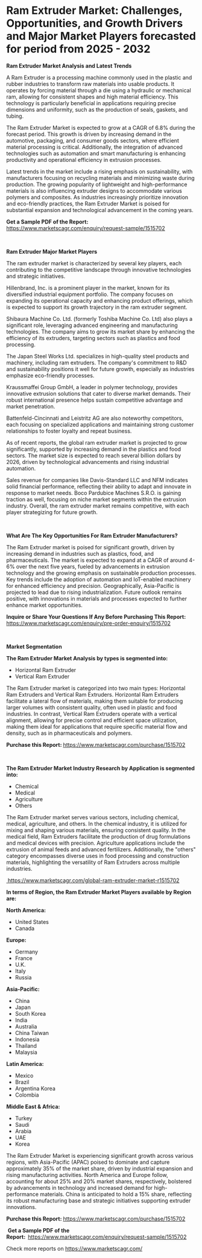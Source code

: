 <p><h1>Ram Extruder Market: Challenges, Opportunities, and Growth Drivers and Major Market Players forecasted for period from 2025 - 2032</h1></p><p><strong>Ram Extruder Market Analysis and Latest Trends</strong></p>
<p><p>A Ram Extruder is a processing machine commonly used in the plastic and rubber industries to transform raw materials into usable products. It operates by forcing material through a die using a hydraulic or mechanical ram, allowing for consistent shapes and high material efficiency. This technology is particularly beneficial in applications requiring precise dimensions and uniformity, such as the production of seals, gaskets, and tubing. </p><p>The Ram Extruder Market is expected to grow at a CAGR of 6.8% during the forecast period. This growth is driven by increasing demand in the automotive, packaging, and consumer goods sectors, where efficient material processing is critical. Additionally, the integration of advanced technologies such as automation and smart manufacturing is enhancing productivity and operational efficiency in extrusion processes. </p><p>Latest trends in the market include a rising emphasis on sustainability, with manufacturers focusing on recycling materials and minimizing waste during production. The growing popularity of lightweight and high-performance materials is also influencing extruder designs to accommodate various polymers and composites. As industries increasingly prioritize innovation and eco-friendly practices, the Ram Extruder Market is poised for substantial expansion and technological advancement in the coming years.</p></p>
<p><strong>Get a Sample PDF of the Report:&nbsp;</strong> <a href="https://www.marketscagr.com/enquiry/request-sample/1515702?utm_campaign=2882&utm_medium=2&utm_source=Github&utm_content=ia&utm_term=11042025&utm_id=ram-extruder">https://www.marketscagr.com/enquiry/request-sample/1515702</a></p>
<p>&nbsp;</p>
<p><strong>Ram Extruder Major Market Players</strong></p>
<p><p>The ram extruder market is characterized by several key players, each contributing to the competitive landscape through innovative technologies and strategic initiatives.</p><p>Hillenbrand, Inc. is a prominent player in the market, known for its diversified industrial equipment portfolio. The company focuses on expanding its operational capacity and enhancing product offerings, which is expected to support its growth trajectory in the ram extruder segment.</p><p>Shibaura Machine Co. Ltd. (formerly Toshiba Machine Co. Ltd) also plays a significant role, leveraging advanced engineering and manufacturing technologies. The company aims to grow its market share by enhancing the efficiency of its extruders, targeting sectors such as plastics and food processing.</p><p>The Japan Steel Works Ltd. specializes in high-quality steel products and machinery, including ram extruders. The company's commitment to R&D and sustainability positions it well for future growth, especially as industries emphasize eco-friendly processes.</p><p>Kraussmaffei Group GmbH, a leader in polymer technology, provides innovative extrusion solutions that cater to diverse market demands. Their robust international presence helps sustain competitive advantage and market penetration.</p><p>Battenfeld-Cincinnati and Leistritz AG are also noteworthy competitors, each focusing on specialized applications and maintaining strong customer relationships to foster loyalty and repeat business.</p><p>As of recent reports, the global ram extruder market is projected to grow significantly, supported by increasing demand in the plastics and food sectors. The market size is expected to reach several billion dollars by 2026, driven by technological advancements and rising industrial automation.</p><p>Sales revenue for companies like Davis-Standard LLC and NFM indicates solid financial performance, reflecting their ability to adapt and innovate in response to market needs. Boco Pardubice Machines S.R.O. is gaining traction as well, focusing on niche market segments within the extrusion industry. Overall, the ram extruder market remains competitive, with each player strategizing for future growth.</p></p>
<p>&nbsp;</p>
<p><strong>What Are The Key Opportunities For Ram Extruder Manufacturers?</strong></p>
<p><p>The Ram Extruder market is poised for significant growth, driven by increasing demand in industries such as plastics, food, and pharmaceuticals. The market is expected to expand at a CAGR of around 4-6% over the next five years, fueled by advancements in extrusion technology and the growing emphasis on sustainable production processes. Key trends include the adoption of automation and IoT-enabled machinery for enhanced efficiency and precision. Geographically, Asia-Pacific is projected to lead due to rising industrialization. Future outlook remains positive, with innovations in materials and processes expected to further enhance market opportunities.</p></p>
<p><strong>Inquire or Share Your Questions If Any Before Purchasing This Report:</strong> <a href="https://www.marketscagr.com/enquiry/pre-order-enquiry/1515702?utm_campaign=2882&utm_medium=2&utm_source=Github&utm_content=ia&utm_term=11042025&utm_id=ram-extruder">https://www.marketscagr.com/enquiry/pre-order-enquiry/1515702</a></p>
<p>&nbsp;</p>
<p><strong>Market Segmentation</strong></p>
<p><strong>The Ram Extruder Market Analysis by types is segmented into:</strong></p>
<p><ul><li>Horizontal Ram Extruder</li><li>Vertical Ram Extruder</li></ul></p>
<p><p>The Ram Extruder market is categorized into two main types: Horizontal Ram Extruders and Vertical Ram Extruders. Horizontal Ram Extruders facilitate a lateral flow of materials, making them suitable for producing larger volumes with consistent quality, often used in plastic and food industries. In contrast, Vertical Ram Extruders operate with a vertical alignment, allowing for precise control and efficient space utilization, making them ideal for applications that require specific material flow and density, such as in pharmaceuticals and polymers.</p></p>
<p><strong>Purchase this Report:&nbsp;</strong><a href="https://www.marketscagr.com/purchase/1515702?utm_campaign=2882&utm_medium=2&utm_source=Github&utm_content=ia&utm_term=11042025&utm_id=ram-extruder">https://www.marketscagr.com/purchase/1515702</a></p>
<p>&nbsp;</p>
<p><strong>The Ram Extruder Market Industry Research by Application is segmented into:</strong></p>
<p><ul><li>Chemical</li><li>Medical</li><li>Agriculture</li><li>Others</li></ul></p>
<p><p>The Ram Extruder market serves various sectors, including chemical, medical, agriculture, and others. In the chemical industry, it is utilized for mixing and shaping various materials, ensuring consistent quality. In the medical field, Ram Extruders facilitate the production of drug formulations and medical devices with precision. Agriculture applications include the extrusion of animal feeds and advanced fertilizers. Additionally, the "others" category encompasses diverse uses in food processing and construction materials, highlighting the versatility of Ram Extruders across multiple industries.</p></p>
<p><a href="https://www.marketscagr.com/global-ram-extruder-market-r1515702?utm_campaign=2882&utm_medium=2&utm_source=Github&utm_content=ia&utm_term=11042025&utm_id=ram-extruder">&nbsp;https://www.marketscagr.com/global-ram-extruder-market-r1515702</a></p>
<p><strong>In terms of Region, the Ram Extruder Market Players available by Region are:</strong></p>
<p>
    <p> <strong> North America: </strong>
        <ul>
            <li>United States</li>
            <li>Canada</li>
        </ul>
        </p> 
    <p> <strong> Europe: </strong>
        <ul>
            <li>Germany</li>
            <li>France</li>
            <li>U.K.</li>
            <li>Italy</li>
            <li>Russia</li>
        </ul>
        </p> 
    <p> <strong> Asia-Pacific: </strong>
        <ul>
            <li>China</li>
            <li>Japan</li>
            <li>South Korea</li>
            <li>India</li>
            <li>Australia</li>
            <li>China Taiwan</li>
            <li>Indonesia</li>
            <li>Thailand</li>
            <li>Malaysia</li>
        </ul>
        </p> 
    <p> <strong> Latin America: </strong>
        <ul>
            <li>Mexico</li>
            <li>Brazil</li>
            <li>Argentina Korea</li>
            <li>Colombia</li>
        </ul>
        </p> 
    <p> <strong> Middle East & Africa: </strong>
        <ul>
            <li>Turkey</li>
            <li>Saudi</li>
            <li>Arabia</li>
            <li>UAE</li>
            <li>Korea</li>
        </ul>
    </p>
    </p>
<p><p>The Ram Extruder Market is experiencing significant growth across various regions, with Asia-Pacific (APAC) poised to dominate and capture approximately 35% of the market share, driven by industrial expansion and rising manufacturing activities. North America and Europe follow, accounting for about 25% and 20% market shares, respectively, bolstered by advancements in technology and increased demand for high-performance materials. China is anticipated to hold a 15% share, reflecting its robust manufacturing base and strategic initiatives supporting extruder innovations.</p></p>
<p><strong>Purchase this Report: </strong><a href="https://www.marketscagr.com/purchase/1515702?utm_campaign=2882&utm_medium=2&utm_source=Github&utm_content=ia&utm_term=11042025&utm_id=ram-extruder">https://www.marketscagr.com/purchase/1515702</a></p>
<p>&nbsp;<strong>Get a Sample PDF of the Report:&nbsp;&nbsp;</strong><a href="https://www.marketscagr.com/enquiry/request-sample/1515702?utm_campaign=2882&utm_medium=2&utm_source=Github&utm_content=ia&utm_term=11042025&utm_id=ram-extruder">https://www.marketscagr.com/enquiry/request-sample/1515702</a></p>
<p><strong></strong></p>
<p>Check more reports on <a href="https://www.marketscagr.com/?utm_campaign=2882&utm_medium=2&utm_source=Github&utm_content=ia&utm_term=11042025&utm_id=ram-extruder">https://www.marketscagr.com/</a></p>